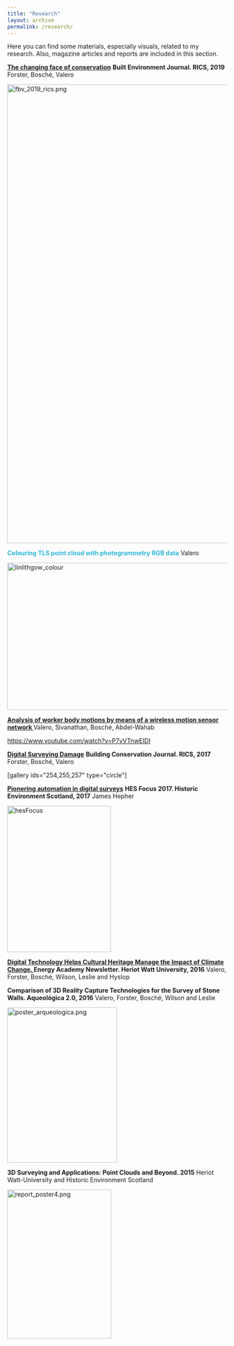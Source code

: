 ```yaml
---
title: "Research"
layout: archive
permalink: /research/
---
```


Here you can find some materials, especially visuals, related to my research. Also, magazine articles and reports are included in this section.

<strong><a href="https://www.rics.org/uk/news-insight/publications/built-environment-journal/built-environment-journal-februarymarch-2019/">The changing face of conservation</a></strong>
<strong>Built Environment Journal. RICS, 2019</strong>
Forster, Bosché, Valero

<img class="alignnone size-full wp-image-770" src="https://beyondthepointclouds.files.wordpress.com/2019/01/fbv_2019_rics-e1548690418722.png" alt="fbv_2019_rics.png" width="1593" height="1053" />

<span style="color:#30b7d9;"><strong>Colouring TLS point cloud with photogrammetry RGB data</strong></span>
Valero

<img class=" size-full wp-image-545 aligncenter" src="https://beyondthepointclouds.files.wordpress.com/2018/03/linlithgow_colour.gif" alt="linlithgow_colour" width="600" height="338" />

<a href="http://www.sciencedirect.com/science/article/pii/S0926580517303382"><strong>Analysis of worker body motions by means of a wireless motion sensor network </strong></a>
Valero, Sivanathan, Bosché, Abdel-Wahab

https://www.youtube.com/watch?v=P7vVTnwEIDI

<strong><a href="http://www.rics.org/uk/news/journals/building-conservation-journal/building-conservation-journal-mayjune-2017/">Digital Surveying Damage</a></strong>
<strong>Building Conservation Journal. RICS, 2017</strong>
Forster, Bosché, Valero

[gallery ids="254,255,257" type="circle"]

<strong><a href="https://www.historicenvironment.scot/archives-and-research/publications/publication/?publicationId=f0873c6b-4032-4dab-8687-a73d00b758a3">Pionering automation in digital surveys</a></strong>
<strong>HES Focus 2017. Historic Environment Scotland, 2017</strong>
James Hepher

<img class="  wp-image-235 aligncenter" src="https://beyondthepointclouds.files.wordpress.com/2015/11/hesfocus.png" alt="hesFocus" width="238" height="336" />

<strong><a href="http://www.energy.hw.ac.uk/images/Latest_Newsletter/Week_39.pdf">Digital Technology Helps Cultural Heritage Manage the Impact of Climate Change.
</a>Energy Academy Newsletter. Heriot Watt University, 2016</strong>
Valero, Forster, Bosché, Wilson, Leslie and Hyslop

<strong>Comparison of 3D Reality Capture Technologies for the Survey of Stone Walls. Aqueológica 2.0, 2016</strong>
Valero, Forster, Bosché, Wilson and Leslie

<a href="https://beyondthepointclouds.files.wordpress.com/2019/01/valero_poster.pdf"><img class="aligncenter size-full wp-image-766" src="https://beyondthepointclouds.files.wordpress.com/2019/01/poster_arqueologica.png?w=504" alt="poster_arqueologica.png" width="252" height="356" /></a>

<strong>3D Surveying and Applications: Point Clouds and Beyond. 2015</strong>
Heriot Watt-University and Historic Environment Scotland

<a href="https://web.sbe.hw.ac.uk/fbosche/publications/report/Bosche-2015-Report.pdf"><img class="aligncenter  wp-image-201" src="https://beyondthepointclouds.files.wordpress.com/2015/11/report_poster4.png?w=240" alt="report_poster4.png" width="239" height="342" /></a>

